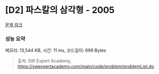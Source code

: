 # [D2] 파스칼의 삼각형 - 2005 

[문제 링크](https://swexpertacademy.com/main/code/problem/problemDetail.do?contestProbId=AV5P0-h6Ak4DFAUq) 

### 성능 요약

메모리: 13,544 KB, 시간: 11 ms, 코드길이: 699 Bytes



> 출처: SW Expert Academy, https://swexpertacademy.com/main/code/problem/problemList.do